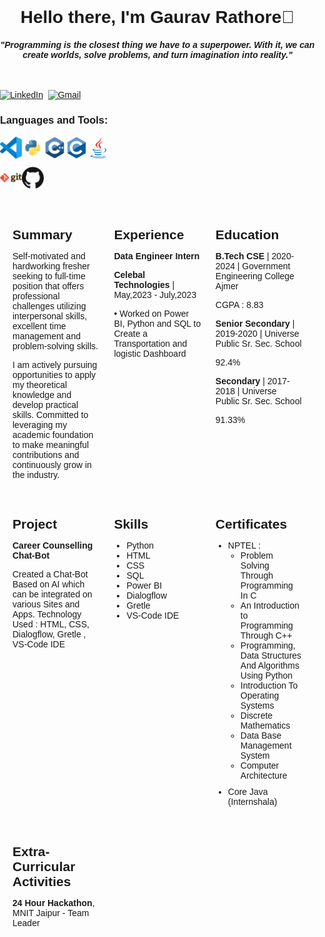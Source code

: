 <p>
  <h1 align="center"><b>Hello there, I'm Gaurav Rathore👋</b></h1>
</p>

<p>
  <h4 align="center"><b><i>"Programming is the closest thing we have to a superpower. With it, we can create worlds, solve problems, and turn imagination into reality."</i></b></h4>
</p>

<br>


<a href="[https://www.linkedin.com/in/gauravrathore720/](https://www.linkedin.com/in/gauravrathore720/)"><img src="https://img.shields.io/badge/linkedin-%230077B5.svg?&style=for-the-badge&logo=linkedin&logoColor=white" alt="LinkedIn" /></a>&nbsp;
<a href="mailto:rathorgaurav275@gmail.com.com?subject=Hello%20Gaurav"><img src="https://img.shields.io/badge/gmail-%23D14836.svg?&style=for-the-badge&logo=gmail&logoColor=white" alt="Gmail"/></a>&nbsp;

### Languages and Tools:

<img align="left" alt="Visual Studio Code" width="35px" src="https://raw.githubusercontent.com/github/explore/80688e429a7d4ef2fca1e82350fe8e3517d3494d/topics/visual-studio-code/visual-studio-code.png" />
<img align="left" alt="Python" width="35px" src="https://raw.githubusercontent.com/github/explore/80688e429a7d4ef2fca1e82350fe8e3517d3494d/topics/python/python.png" />
<img align="left" alt="C++" width="35px" src="https://raw.githubusercontent.com/github/explore/80688e429a7d4ef2fca1e82350fe8e3517d3494d/topics/cpp/cpp.png" />
<img align="left" alt="C" width="35px" src="https://raw.githubusercontent.com/devicons/devicon/master/icons/c/c-original.svg" />
<img align="left" alt="Java" width="35px" src="https://raw.githubusercontent.com/devicons/devicon/master/icons/java/java-original.svg" />

<br>
<br>
<br>

<img align="left" alt="Git" width="35px" src="https://raw.githubusercontent.com/github/explore/80688e429a7d4ef2fca1e82350fe8e3517d3494d/topics/git/git.png" />
<img align="left" alt="GitHub" width="35px" src="https://raw.githubusercontent.com/github/explore/78df643247d429f6cc873026c0622819ad797942/topics/github/github.png" />

<br>
<br>
<br>
<style> body { font-family: Arial, sans-serif; margin: 0; padding: 0; } .container { display: flex; flex-wrap: wrap; justify-content: space-between; margin: 20px; } .section { flex-basis: 30%; margin-bottom: 20px; } .section h2 { font-size: 1.5em; margin-bottom: 10px; } .section p { margin-bottom: 10px; } .section ul { margin-bottom: 10px; padding-left: 20px; } </style> <div class="container"> <div class="section"> <h2>Summary</h2> <p>Self-motivated and hardworking fresher seeking to full-time position that offers professional challenges utilizing interpersonal skills, excellent time management and problem-solving skills.</p> <p>I am actively pursuing opportunities to apply my theoretical knowledge and develop practical skills. Committed to leveraging my academic foundation to make meaningful contributions and continuously grow in the industry.</p> </div> <div class="section"> <h2>Experience</h2> <p><strong>Data Engineer Intern</strong></p> <p><strong>Celebal Technologies</strong> | May,2023 - July,2023</p> <p>• Worked on Power BI, Python and SQL to Create a Transportation and logistic Dashboard</p> </div> <div class="section"> <h2>Education</h2> <p><strong>B.Tech CSE</strong> | 2020-2024 | Government Engineering College Ajmer</p> <p>CGPA : 8.83</p> <p><strong>Senior Secondary</strong> | 2019-2020 | Universe Public Sr. Sec. School</p> <p>92.4%</p> <p><strong>Secondary</strong> | 2017-2018 | Universe Public Sr. Sec. School</p> <p>91.33%</p> </div> <div class="section"> <h2>Project</h2> <p><strong>Career Counselling Chat-Bot</strong></p> <p>Created a Chat-Bot Based on AI which can be integrated on various Sites and Apps. Technology Used : HTML, CSS, Dialogflow, Gretle , VS-Code IDE</p> </div> <div class="section"> <h2>Skills</h2> <ul> <li>Python</li> <li>HTML</li> <li>CSS</li> <li>SQL</li> <li>Power BI</li> <li>Dialogflow</li> <li>Gretle</li> <li>VS-Code IDE</li> </ul> </div> <div class="section"> <h2>Certificates</h2> <ul> <li>NPTEL : <ul> <li>Problem Solving Through Programming In C</li> <li>An Introduction to Programming Through C++</li> <li>Programming, Data Structures And Algorithms Using Python</li> <li>Introduction To Operating Systems</li> <li>Discrete Mathematics</li> <li>Data Base Management System</li> <li>Computer Architecture</li> </ul> </li> <li>Core Java (Internshala)</li> </ul> </div> <div class="section"> <h2>Extra-Curricular Activities</h2> <p><strong>24 Hour Hackathon</strong>, MNIT Jaipur - Team Leader</p> </div> </div>
